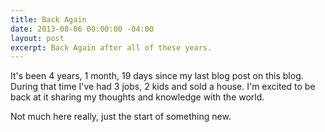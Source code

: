 ```yaml
---
title: Back Again
date: 2013-08-06 00:00:00 -04:00
layout: post
excerpt: Back Again after all of these years.
---
```


It's been 4 years, 1 month, 19 days since my last blog post on this blog.  During that time I've had 3 jobs, 2 kids and sold a house.  I'm excited to be back at it sharing my thoughts and knowledge with the world.

Not much here really, just the start of something new.
